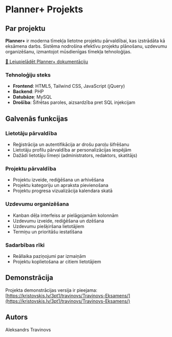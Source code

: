 # Planner+ Projekts

## Par projektu

**Planner+** ir moderna tīmekļa lietotne projektu pārvaldībai, kas izstrādāta kā eksāmena darbs. Sistēma nodrošina efektīvu projektu plānošanu, uzdevumu organizēšanu, izmantojot mūsdienīgas tīmekļa tehnoloģijas.

[📄 Lejupielādēt Planner+ dokumentāciju](docs/Planner%2B%20dokument%C4%81cija.docx)

### Tehnoloģiju steks

- **Frontend**: HTML5, Tailwind CSS, JavaScript (jQuery)
- **Backend**: PHP
- **Datubāze**: MySQL
- **Drošība**: Šifrētas paroles, aizsardzība pret SQL injekcijam

## Galvenās funkcijas

### Lietotāju pārvaldība
- Reģistrācija un autentifikācija ar drošu paroļu šifrēšanu
- Lietotāju profilu pārvaldība ar personalizācijas iespējām
- Dažādi lietotāju līmeņi (administrators, redaktors, skatitājs)

### Projektu pārvaldība
- Projektu izveide, rediģēšana un arhivēšana
- Projektu kategoriju un apraksta pievienošana
- Projektu progresa vizualizācija kalendara skatā

### Uzdevumu organizēšana
- Kanban dēļa interfeiss ar pielāgojamām kolonnām
- Uzdevumu izveide, rediģēšana un dzēšana
- Uzdevumu piešķiršana lietotājiem
- Termiņu un prioritāšu iestatīšana

### Sadarbības rīki
- Reāllaika paziņojumi par izmaiņām
- Projektu koplietošana ar citiem lietotājiem

## Demonstrācija

Projekta demonstrācijas versija ir pieejama: [https://kristovskis.lv/3pt1/travinovs/Travinovs-Eksamens/](https://kristovskis.lv/3pt1/travinovs/Travinovs-Eksamens/)


## Autors

Aleksandrs Travinovs

